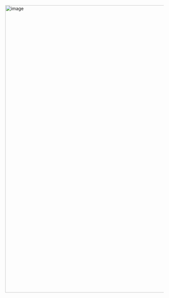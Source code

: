 
<img width="808" height="912" alt="image" src="https://github.com/user-attachments/assets/0c62233d-3f14-4103-b594-67c42f75158f" />
